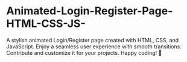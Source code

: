 # Animated-Login-Register-Page-HTML-CSS-JS-
A stylish animated Login/Register page created with HTML, CSS, and JavaScript. Enjoy a seamless user experience with smooth transitions. Contribute and customize it for your projects. Happy coding! 🚀
